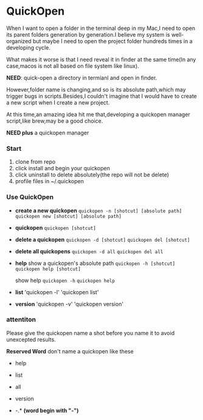 # QuickOpen
When I want to open a folder in the terminal deep in my Mac,I need to open its parent folders generation by generation.I believe my system is well-organized but maybe I need to open the project folder hundreds times in a developing cycle.

What makes it worse is that I need reveal it in finder at the same time(In any case,macos is not all based on file system like linux).

**NEED**: quick-open a directory in termianl and open in finder.

However,folder name is changing,and so is its absolute path,which may trigger bugs in scripts.Besides,I couldn't imagine that I would have to create a new script when I create a new project.

At this time,an amazing idea hit me that,developing a quickopen manager script,like brew,may be a good choice.

**NEED plus** a quickopen manager

### Start
1. clone from repo
2. click install and begin your quickopen
3. click uninstall to delete absolutely(the repo will not be delete)
4. profile files in ~/.quickopen




### Use QuickOpen

- **create a new quickopen**
  `quickopen -n [shotcut] [absolute path]`
  `quickopen new [shotcut] [absolute path]`

- **quickopen**
  `quickopen [shotcut]`

- **delete a quickopen**
  `quickopen -d [shotcut]`
  `quickopen del [shotcut]`

- **delete all quickopens**
  `quickopen -d all`
  `quickopen del all`

- **help**
	show a quickopen's absolute path 
  `quickopen -h [shotcut]`
  `quickopen help [shotcut]`
	
	show help
  `quickopen -h`
  `quickopen help`
  
- **list**
	'quickopen -l'
	'quickopen list'

- **version**
	'quickopen -v'
	'quickopen version'
	
### attentiton
Please give the quickopen name a shot before you name it to avoid unexcepted results.

**Reserved Word**
don't name a quickopen like these

- help

- list

- all

- version

- -.*			**(word begin with "-")**

